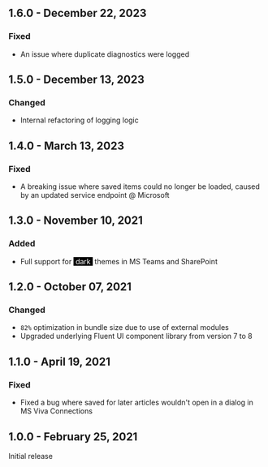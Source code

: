 ## 1.6.0 - December 22, 2023

### Fixed
- An issue where duplicate diagnostics were logged

## 1.5.0 - December 13, 2023

### Changed
- Internal refactoring of logging logic


## 1.4.0 - March 13, 2023

### Fixed
- A breaking issue where saved items could no longer be loaded, caused by an updated service endpoint @ Microsoft

## 1.3.0 - November 10, 2021

### Added
- Full support for <span style="color:white;background-color:black">&nbsp;dark&nbsp;</span> themes in MS Teams and SharePoint

## 1.2.0 - October 07, 2021

### Changed
- `82%` optimization in bundle size due to use of external modules
- Upgraded underlying Fluent UI component library from version 7 to 8

## 1.1.0 - April 19, 2021

### Fixed
- Fixed a bug where saved for later articles wouldn&#x27;t open in a dialog in MS Viva Connections

## 1.0.0 - February 25, 2021

Initial release

